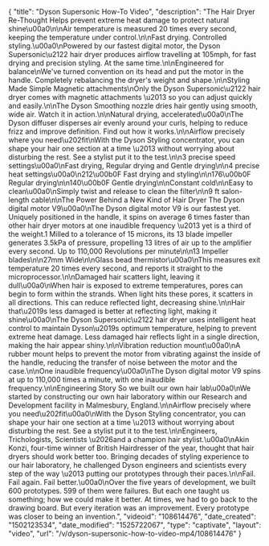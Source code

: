 {
    "title": "Dyson Supersonic How-To Video",
    "description": "The Hair Dryer Re-Thought Helps prevent extreme heat damage to protect natural shine\u00a0\n\nAir temperature is measured 20 times every second, keeping the temperature under control.\n\nFast drying. Controlled styling.\u00a0\nPowered by our fastest digital motor, the Dyson Supersonic\u2122 hair dryer produces airflow travelling at 105mph, for fast drying and precision styling. At the same time.\n\nEngineered for balance\nWe've turned convention on its head and put the motor in the handle. Completely rebalancing the dryer's weight and shape.\n\nStyling Made Simple Magnetic attachments\nOnly the Dyson Supersonic\u2122 hair dryer comes with magnetic attachments \u2013 so you can adjust quickly and easily.\n\nThe Dyson Smoothing nozzle dries hair gently using smooth, wide air. Watch it in action.\n\nNatural drying, accelerated\u00a0\nThe Dyson diffuser disperses air evenly around your curls, helping to reduce frizz and improve definition. Find out how it works.\n\nAirflow precisely where you need\u202fit\nWith the Dyson Styling concentrator, you can shape your hair one section at a time \u2013 without worrying about disturbing the rest. See a stylist put it to the test.\n\n3 precise speed settings\u00a0\nFast drying, Regular drying and Gentle drying\n\n4 precise heat settings\u00a0\n212\u00b0F Fast drying and styling\n\n176\u00b0F Regular drying\n\n140\u00b0F Gentle drying\n\nConstant cold\n\nEasy to clean\u00a0\nSimply twist and release to clean the filter\n\n9 ft salon-length cable\n\nThe Power Behind a New Kind of Hair Dryer The Dyson digital motor V9\u00a0\nThe Dyson digital motor V9 is our fastest yet. Uniquely positioned in the handle, it spins on average 6 times faster than other hair dryer motors at one inaudible frequency \u2013 yet is a third of the weight.1 Milled to a tolerance of 15 microns, its 13 blade impeller generates 3.5kPa of pressure, propelling 13 litres of air up to the amplifier every second. Up to 110,000 Revolutions per minute\n\n13 Impeller blades\n\n27mm Wide\n\nGlass bead thermistor\u00a0\nThis measures exit temperature 20 times every second, and reports it straight to the microprocessor.\n\nDamaged hair scatters light, leaving it dull\u00a0\nWhen hair is exposed to extreme temperatures, pores can begin to form within the strands. When light hits these pores, it scatters in all directions. This can reduce reflected light, decreasing shine.\n\nHair that\u2019s less damaged is better at reflecting light, making it shine\u00a0\nThe Dyson Supersonic\u2122 hair dryer uses intelligent heat control to maintain Dyson\u2019s optimum temperature, helping to prevent extreme heat damage. Less damaged hair reflects light in a single direction, making the hair appear shiny.\n\nVibration reduction mount\u00a0\nA rubber mount helps to prevent the motor from vibrating against the inside of the handle, reducing the transfer of noise between the motor and the case.\n\nOne inaudible frequency\u00a0\nThe Dyson digital motor V9 spins at up to 110,000 times a minute, with one inaudible frequency.\n\nEngineering Story So we built our own hair lab\u00a0\nWe started by constructing our own hair laboratory within our Research and Development facility in Malmesbury, England.\n\nAirflow precisely where you need\u202fit\u00a0\nWith the Dyson Styling concentrator, you can shape your hair one section at a time \u2013 without worrying about disturbing the rest. See a stylist put it to the test.\n\nEngineers, Trichologists, Scientists \u2026and a champion hair stylist.\u00a0\nAkin Konzi, four-time winner of British Hairdresser of the year, thought that hair dryers should work better too. Bringing decades of styling experience to our hair laboratory, he challenged Dyson engineers and scientists every step of the way \u2013 putting our prototypes through their paces.\n\nFail. Fail again. Fail better.\u00a0\nOver the five years of development, we built 600 prototypes. 599 of them were failures. But each one taught us something; how we could make it better. At times, we had to go back to the drawing board. But every iteration was an improvement. Every prototype was closer to being an invention.",
    "videoid": "108614476",
    "date_created": "1502123534",
    "date_modified": "1525722067",
    "type": "captivate",
    "layout": "video",
    "url": "\/v\/dyson-supersonic-how-to-video-mp4\/108614476"
}